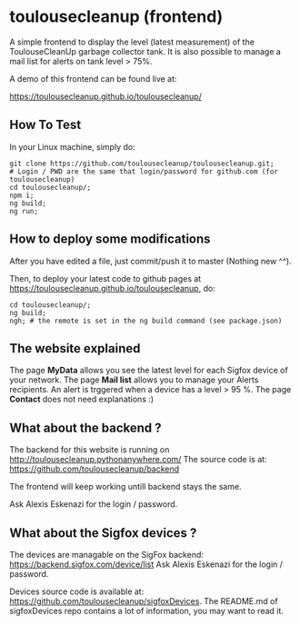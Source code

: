 toulousecleanup (frontend)
=========================

A simple frontend to display the level (latest measurement) of the ToulouseCleanUp garbage collector tank.
It is also possible to manage a mail list for alerts on tank level > 75%.

A demo of this frontend can be found live at:

https://toulousecleanup.github.io/toulousecleanup/

How To Test
-----------

In your Linux machine, simply do:

```
git clone https://github.com/toulousecleanup/toulousecleanup.git;     # Login / PWD are the same that login/password for github.com (for toulousecleanup)
cd toulousecleanup/;
npm i;
ng build;
ng run;
```

How to deploy some modifications
--------------------------------

After you have edited a file, just commit/push it to master (Nothing new ^^).

Then, to deploy your latest code to github pages at https://toulousecleanup.github.io/toulousecleanup, do:

```
cd toulousecleanup/;
ng build;
ngh; # the remote is set in the ng build command (see package.json)
```

The website explained
---------------------
The page **MyData** allows you see the latest level for each Sigfox device of your network.
The page **Mail list** allows you to manage your Alerts recipients. An alert is trggered when a device has a level > 95 %.
The page **Contact** does not need explanations :)

What about the backend ?
-----------------------

The backend for this website is running on http://toulousecleanup.pythonanywhere.com/
The source code is at: https://github.com/toulousecleanup/backend

The frontend will keep working untill backend stays the same.

Ask Alexis Eskenazi for the login / password.

What about the Sigfox devices ?
---------------------------------
The devices are managable on the SigFox backend: https://backend.sigfox.com/device/list
Ask Alexis Eskenazi for the login / password.

Devices source code is available at: https://github.com/toulousecleanup/sigfoxDevices. The README.md of sigfoxDevices repo contains a lot of information, you may want to read it.
